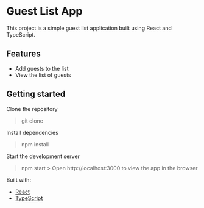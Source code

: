 # Guest List App
This project is a simple guest list application built using React and TypeScript.

## Features
- Add guests to the list
- View the list of guests

## Getting started
Clone the repository
> git clone

Install dependencies
> npm install

Start the development server
> npm start > Open http://localhost:3000 to view the app in the browser


Built with:
- <a href="https://reactjs.org/">React</a>
- <a href="https://www.typescriptlang.org/">TypeScript</a>
